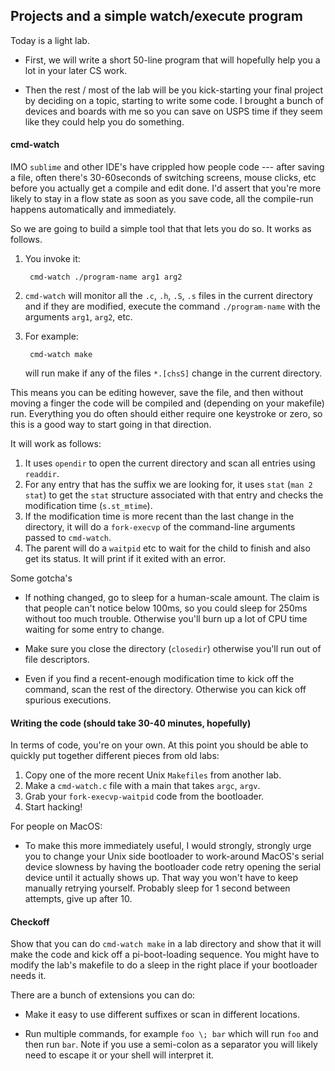 ## Projects and a simple watch/execute program

Today is a light lab.    
 - First, we will write a short 50-line program that will hopefully help you 
   a lot in your later CS work.  

 - Then the rest / most of the lab will be you kick-starting your final
   project by deciding on a topic, starting to write some code.  I brought
   a bunch of devices and boards with me so you can save on USPS time
   if they seem like they could help you do something.

#### cmd-watch

IMO `sublime` and other IDE's have  crippled how people code --- after
saving a file, often there's 30-60seconds of switching screens, mouse
clicks, etc before you actually get a compile and edit done.  I'd assert
that you're more likely to stay in a flow state as soon as you save code, 
all the compile-run happens automatically and immediately.  

So we are going to build a simple tool that that lets you do so.  It works as follows.
  1. You invoke it:

          cmd-watch ./program-name arg1 arg2 

  2. `cmd-watch` will monitor all the `.c`, `.h`, `.S`, `.s` files in the current
     directory and if they are modified, execute the command `./program-name` with
     the arguments `arg1`, `arg2`, etc.
  3. For example:

          cmd-watch make

     will run make if any of the files `*.[chsS]` change in the current directory.

This means you can be editing however, save the file, and then without moving a finger
the code will be compiled and (depending on your makefile) run.  Everything you do
often should either require one keystroke or zero, so this is a good way to start going
in that direction.

It will work as follows:
  1. It uses `opendir` to open the current directory and scan all 
  entries using `readdir`.
  2. For any entry that has the suffix we are looking for, it uses `stat` 
  (`man 2 stat`) to get the `stat` structure associated with that entry and checks
  the modification time (`s.st_mtime`).
  3. If the modification time is more recent than the last change in the directory, it 
  will do a `fork-execvp` of the command-line arguments passed to `cmd-watch`.
  4. The parent will do a `waitpid` etc to wait for the child to finish and also
  get its status.  It will print if it exited with an error.

Some gotcha's
  - If nothing changed, go to sleep for a human-scale amount.  The claim
  is that people can't notice below 100ms, so you could sleep for 250ms
  without too much trouble.  Otherwise you'll burn up a lot of CPU time
  waiting for some entry to change.

  - Make sure you close the directory (`closedir`) otherwise you'll run
  out of file descriptors.

  - Even if you find a recent-enough modification time to kick off the
  command, scan the rest of the directory.  Otherwise you can kick off
  spurious executions.

#### Writing the code (should take 30-40 minutes, hopefully)

In terms of code, you're on your own.   At this point you should be able to 
quickly put together different pieces from old labs:
  1. Copy one of the more recent Unix `Makefiles` from another lab.
  2. Make a `cmd-watch.c` file with a main that takes `argc`, `argv`.
  3. Grab your `fork-execvp-waitpid` code from the bootloader.
  4. Start hacking!

For people on MacOS:
  - To make this more immediately useful, I would strongly, strongly
  urge you to change your Unix side bootloader to work-around MacOS's
  serial device slowness by having the bootloader code retry opening the
  serial device until it actually shows up.  That way you won't have to
  keep manually retrying yourself.  Probably sleep for 1 second between
  attempts, give up after 10.

#### Checkoff
  
Show that you can do `cmd-watch make` in a lab directory and show that it
will make the code and kick off a pi-boot-loading sequence.  You might
have to modify the lab's makefile to do a sleep in the right place if
your bootloader needs it.

There are a bunch of extensions you can do:
 - Make it easy to use different suffixes or scan in different locations.

 - Run multiple commands, for example `foo \; bar` which will run `foo` and then
  run `bar`.  Note if you use a semi-colon as a separator you will likely need to 
  escape it or your shell will interpret it.
